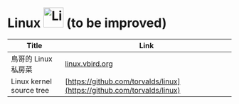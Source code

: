 # Linux <img src="../../image/Linux_logo.png" alt="Linux logo" height="45pt" width="!" /> (to be improved)

|Title|Link|
|-----|----|
|鳥哥的 Linux 私房菜|[linux.vbird.org](http://linux.vbird.org/)|
|Linux kernel source tree|[https://github.com/torvalds/linux](https://github.com/torvalds/linux)|
